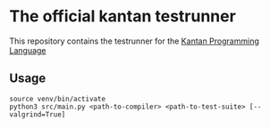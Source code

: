 # The official kantan testrunner
This repository contains the testrunner for the [Kantan Programming Language](https://github.com/funkschy/kantan-lang)

## Usage
```
source venv/bin/activate
python3 src/main.py <path-to-compiler> <path-to-test-suite> [--valgrind=True]
